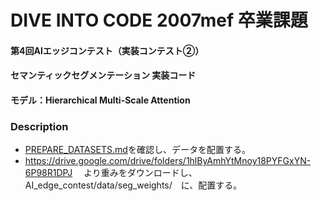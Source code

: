 # DIVE INTO CODE 2007mef 卒業課題
#### 第4回AIエッジコンテスト（実装コンテスト②）
#### セマンティックセグメンテーション 実装コード
#### モデル：Hierarchical Multi-Scale Attention

### Description
- [PREPARE_DATASETS.md](https://github.com/hideyuki-takahashi-s13/AI_edge_contest/blob/main/PREPARE_DATASETS.md)を確認し、データを配置する。
- https://drive.google.com/drive/folders/1hlByAmhYtMnoy18PYFGxYN-6P98R1DPJ
　より重みをダウンロードし、AI_edge_contest/data/seg_weights/　に、配置する。
